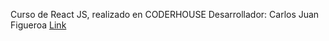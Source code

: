 Curso de React JS, realizado en CODERHOUSE
Desarrollador: Carlos Juan Figueroa
[Link](https://www.linkedin.com/in/carlosjfigueroa/)
